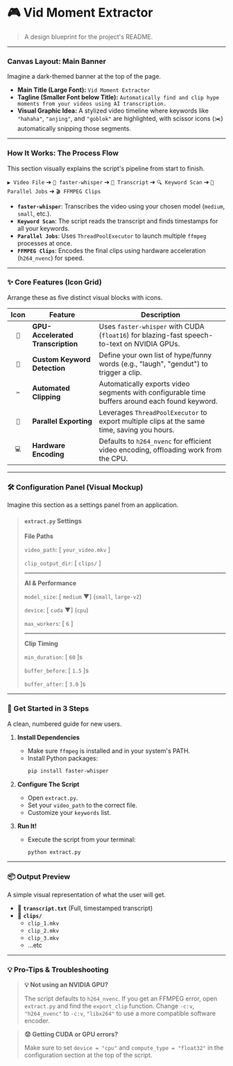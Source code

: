 # 🎮 Vid Moment Extractor

> A design blueprint for the project's README.

---

### **Canvas Layout: Main Banner**

Imagine a dark-themed banner at the top of the page.

* **Main Title (Large Font):**
    `Vid Moment Extractor`
* **Tagline (Smaller Font below Title):**
    `Automatically find and clip hype moments from your videos using AI transcription.`
* **Visual Graphic Idea:**
    A stylized video timeline where keywords like `"hahaha"`, `"anjing"`, and `"goblok"` are highlighted, with scissor icons (✂️) automatically snipping those segments.

---

### **How It Works: The Process Flow**

This section visually explains the script's pipeline from start to finish.

`▶️ Video File` ➔ `🧠 faster-whisper` ➔ `📝 Transcript` ➔ `🔍 Keyword Scan` ➔ `🚀 Parallel Jobs` ➔ `🎬 FFMPEG Clips`

* **`faster-whisper`**: Transcribes the video using your chosen model (`medium`, `small`, etc.).
* **`Keyword Scan`**: The script reads the transcript and finds timestamps for all your keywords.
* **`Parallel Jobs`**: Uses `ThreadPoolExecutor` to launch multiple `ffmpeg` processes at once.
* **`FFMPEG Clips`**: Encodes the final clips using hardware acceleration (`h264_nvenc`) for speed.

---

### **✨ Core Features (Icon Grid)**

Arrange these as five distinct visual blocks with icons.

| Icon | Feature                     | Description                                                                                       |
| :--: | --------------------------- | ------------------------------------------------------------------------------------------------- |
| `🚀` | **GPU-Accelerated Transcription** | Uses `faster-whisper` with CUDA (`float16`) for blazing-fast speech-to-text on NVIDIA GPUs. |
| `🎯` | **Custom Keyword Detection** | Define your own list of hype/funny words (e.g., "laugh", "gendut") to trigger a clip.         |
| `✂️` | **Automated Clipping** | Automatically exports video segments with configurable time buffers around each found keyword.    |
| `🧵` | **Parallel Exporting** | Leverages `ThreadPoolExecutor` to export multiple clips at the same time, saving you hours.     |
| `💻` | **Hardware Encoding** | Defaults to `h264_nvenc` for efficient video encoding, offloading work from the CPU.            |

---

### **🛠️ Configuration Panel (Visual Mockup)**

Imagine this section as a settings panel from an application.

> #### **`extract.py` Settings**
>
> **File Paths**
>
> `video_path`: [ `your_video.mkv` ]
>
> `clip_output_dir`: [ `clips/` ]
>
> ---
>
> **AI & Performance**
>
> `model_size`: [ `medium` ▼] (`small`, `large-v2`)
>
> `device`: [ `cuda` ▼] (`cpu`)
>
> `max_workers`: [ `6` ]
>
> ---
>
> **Clip Timing**
>
> `min_duration`: [ `60` ]s
>
> `buffer_before`: [ `1.5` ]s
>
> `buffer_after`: [ `3.0` ]s

---

### **🚀 Get Started in 3 Steps**

A clean, numbered guide for new users.

1.  **Install Dependencies**
    * Make sure `ffmpeg` is installed and in your system's PATH.
    * Install Python packages:
        ```bash
        pip install faster-whisper
        ```

2.  **Configure The Script**
    * Open `extract.py`.
    * Set your `video_path` to the correct file.
    * Customize your `keywords` list.

3.  **Run It!**
    * Execute the script from your terminal:
        ```bash
        python extract.py
        ```

---

### **📦 Output Preview**

A simple visual representation of what the user will get.

* 📄 **`transcript.txt`** (Full, timestamped transcript)
* 📁 **`clips/`**
    * `clip_1.mkv`
    * `clip_2.mkv`
    * `clip_3.mkv`
    * ...etc

---

### **💡 Pro-Tips & Troubleshooting**

> **💡 Not using an NVIDIA GPU?**
>
> The script defaults to `h264_nvenc`. If you get an FFMPEG error, open `extract.py` and find the `export_clip` function. Change `-c:v`, `"h264_nvenc"` to `-c:v`, `"libx264"` to use a more compatible software encoder.

> **😟 Getting CUDA or GPU errors?**
>
> Make sure to set `device = "cpu"` and `compute_type = "float32"` in the configuration section at the top of the script.